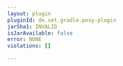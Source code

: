 ```yaml
---
layout: plugin
pluginId: de.set.gradle.posy-plugin
jarSha1: INVALID
isJarAvailable: false
error: NONE
violations: []

---
```

